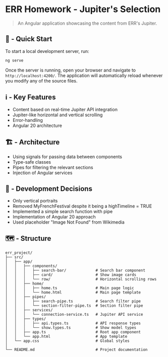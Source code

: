 # ERR Homework - Jupiter's Selection

> An Angular application showcasing the content from ERR's Jupiter.

## 🚀 - Quick Start

To start a local development server, run:

```bash
ng serve
```

Once the server is running, open your browser and navigate to `http://localhost:4200/`. The application will automatically reload whenever you modify any of the source files.

## ℹ️ - Key Features

- Content based on real-time Jupiter API integration
- Jupiter-like horizontal and vertical scrolling
- Error-handling
- Angular 20 architecture

## 🏗️ - Architecture

- Using signals for passing data between components
- Type-safe classes
- Pipes for filtering the relevant sections
- Injection of Angular services

## 📄 - Development Decisions

- Only vertical portraits
- Removed MyFrenchFestival despite it being a highTimeline = TRUE
- Implemented a simple search function with pipe
- Implementation of Angular 20 approach
- Used placeholder "Image Not Found" from Wikimedia

## 🗺️ - Structure

```
err_project/
├── src/
│   ├── app/
│   │   ├── components/
│   │   │   ├── search-bar/             # Search bar component
│   │   │   ├── card/                   # Show image cards
│   │   │   └── row/                    # Horizontal scrolling rows
│   │   ├── home/
│   │   │   ├── home.ts                 # Main page logic
│   │   │   └── home.html               # Main page template
│   │   ├── pipes/
│   │   │   ├── search-pipe.ts          # Search filter pipe
│   │   │   └── section-filter-pipe.ts  # Section filter pipe
│   │   ├── services/
│   │   │   └── connection-service.ts   # Jupiter API service
│   │   ├── types/
│   │   │   ├── api.types.ts            # API response types
│   │   │   └── show.types.ts           # Show model types
│   │   ├── app.ts                      # Root app component
│   │   └── app.html                    # App template
│   └── app.css                         # Global styles
│
└── README.md                           # Project documentation
```
